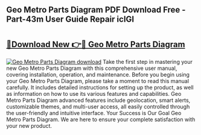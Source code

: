 ## Geo Metro Parts Diagram PDF Download Free - Part-43m User Guide Repair icIGI

# <h2><a href="http://dfrhls.blite.top/?on=Geo+Metro+Parts+Diagram">🔗Download New 👉🔴 Geo Metro Parts Diagram</a></h2>

[![Geo Metro Parts Diagram download](https://i.imgur.com/lujVjoI.png)](http://dfrhls.blite.top/?on=Geo+Metro+Parts+Diagram)
Take the first step in mastering your new Geo Metro Parts Diagram with this comprehensive user manual, covering installation, operation, and maintenance. Before you begin using your Geo Metro Parts Diagram, please take a moment to read this manual carefully. It includes detailed instructions for setting up the product, as well as information on how to use its various features and capabilities. Geo Metro Parts Diagram advanced features include geolocation, smart alerts, customizable themes, and multi-user access, all easily controlled through the user-friendly and intuitive interface. Your Success is Our Goal Geo Metro Parts Diagram. We are here to ensure your complete satisfaction with your new product.
